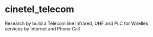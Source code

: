 # cinetel_telecom
Research by build a Telecom like Infrared, UHF and PLC for Wirelles services by Internet and Phone Call
